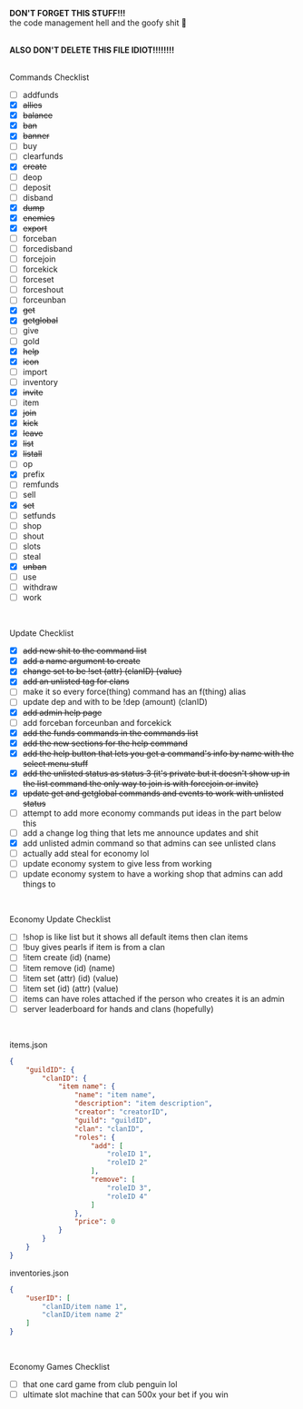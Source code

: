 **DON'T FORGET THIS STUFF!!!**<br>
the code management hell and the goofy shit 🙏
<br>
<br>

**ALSO DON'T DELETE THIS FILE IDIOT!!!!!!!!**
<br>
<br>

Commands Checklist
- [ ] addfunds
- [x] ~~allies~~
- [x] ~~balance~~
- [x] ~~ban~~
- [x] ~~banner~~
- [ ] buy
- [ ] clearfunds
- [x] ~~create~~
- [ ] deop
- [ ] deposit
- [ ] disband
- [x] ~~dump~~
- [x] ~~enemies~~
- [x] ~~export~~
- [ ] forceban
- [ ] forcedisband
- [ ] forcejoin
- [ ] forcekick
- [ ] forceset
- [ ] forceshout
- [ ] forceunban
- [x] ~~get~~
- [x] ~~getglobal~~
- [ ] give
- [ ] gold
- [x] ~~help~~
- [x] ~~icon~~
- [ ] import
- [ ] inventory
- [x] ~~invite~~
- [ ] item
- [x] ~~join~~
- [x] ~~kick~~
- [x] ~~leave~~
- [x] ~~list~~
- [x] ~~listall~~
- [ ] op
- [x] prefix
- [ ] remfunds
- [ ] sell
- [x] ~~set~~
- [ ] setfunds
- [ ] shop
- [ ] shout
- [ ] slots
- [ ] steal
- [x] ~~unban~~
- [ ] use
- [ ] withdraw
- [ ] work
<br>

Update Checklist
- [x] ~~add new shit to the command list~~
- [x] ~~add a name argument to create~~
- [x] ~~change set to be !set (attr) (clanID) (value)~~
- [x] ~~add an unlisted tag for clans~~
- [ ] make it so every force(thing) command has an f(thing) alias
- [ ] update dep and with to be !dep (amount) (clanID)
- [x] ~~add admin help page~~
- [ ] add forceban forceunban and forcekick
- [x] ~~add the funds commands in the commands list~~
- [x] ~~add the new sections for the help command~~
- [x] ~~add the help button that lets you get a command's info by name with the select menu stuff~~
- [x] ~~add the unlisted status as status 3 (it's private but it doesn't show up in the list command the only way to join is with forcejoin or invite)~~
- [x] ~~update get and getglobal commands and events to work with unlisted status~~
- [ ] attempt to add more economy commands put ideas in the part below this
- [ ] add a change log thing that lets me announce updates and shit
- [x] add unlisted admin command so that admins can see unlisted clans
- [ ] actually add steal for economy lol
- [ ] update economy system to give less from working
- [ ] update economy system to have a working shop that admins can add things to
<br>

Economy Update Checklist
- [ ] !shop is like list but it shows all default items then clan items
- [ ] !buy gives pearls if item is from a clan
- [ ] !item create (id) (name)
- [ ] !item remove (id) (name)
- [ ] !item set (attr) (id) (value)
- [ ] !item set (id) (attr) (value)
- [ ] items can have roles attached if the person who creates it is an admin
- [ ] server leaderboard for hands and clans (hopefully)
<br>

items.json
```json
{
    "guildID": {
        "clanID": {
            "item name": {
                "name": "item name",
                "description": "item description",
                "creator": "creatorID",
                "guild": "guildID",
                "clan": "clanID",
                "roles": {
                    "add": [
                        "roleID 1",
                        "roleID 2"
                    ],
                    "remove": [
                        "roleID 3",
                        "roleID 4"
                    ]
                },
                "price": 0
            }
        }
    }
}
```
inventories.json
```json
{
    "userID": [
        "clanID/item name 1",
        "clanID/item name 2"
    ]
}
```
<br>

Economy Games Checklist
- [ ] that one card game from club penguin lol
- [ ] ultimate slot machine that can 500x your bet if you win
